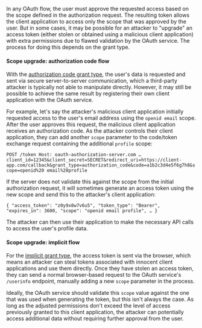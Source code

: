 In any OAuth flow, the user must approve the requested access based on the scope defined in the authorization request. The resulting token allows the client application to access only the scope that was approved by the user. But in some cases, it may be possible for an attacker to "upgrade" an access token (either stolen or obtained using a malicious client application) with extra permissions due to flawed validation by the OAuth service. The process for doing this depends on the grant type.

#### Scope upgrade: authorization code flow

With the [authorization code grant type](https://portswigger.net/web-security/oauth/grant-types#authorization-code-grant-type), the user's data is requested and sent via secure server-to-server communication, which a third-party attacker is typically not able to manipulate directly. However, it may still be possible to achieve the same result by registering their own client application with the OAuth service.

For example, let's say the attacker's malicious client application initially requested access to the user's email address using the `openid email` scope. After the user approves this request, the malicious client application receives an authorization code. As the attacker controls their client application, they can add another `scope` parameter to the code/token exchange request containing the additional `profile` scope:

`POST /token Host: oauth-authorization-server.com … client_id=12345&client_secret=SECRET&redirect_uri=https://client-app.com/callback&grant_type=authorization_code&code=a1b2c3d4e5f6g7h8&scope=openid%20 email%20profile`

If the server does not validate this against the scope from the initial authorization request, it will sometimes generate an access token using the new scope and send this to the attacker's client application:

`{ "access_token": "z0y9x8w7v6u5", "token_type": "Bearer", "expires_in": 3600, "scope": "openid email profile", … }`

The attacker can then use their application to make the necessary API calls to access the user's profile data.

#### Scope upgrade: implicit flow

For the [implicit grant type](https://portswigger.net/web-security/oauth/grant-types#implicit-grant-type), the access token is sent via the browser, which means an attacker can steal tokens associated with innocent client applications and use them directly. Once they have stolen an access token, they can send a normal browser-based request to the OAuth service's `/userinfo` endpoint, manually adding a new `scope` parameter in the process.

Ideally, the OAuth service should validate this `scope` value against the one that was used when generating the token, but this isn't always the case. As long as the adjusted permissions don't exceed the level of access previously granted to this client application, the attacker can potentially access additional data without requiring further approval from the user.